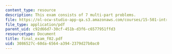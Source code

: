 ```yaml
---
content_type: resource
description: This exam consists of 7 multi-part problems.
file: https://ol-ocw-studio-app-qa.s3.amazonaws.com/courses/15-501-introduction-to-financial-and-managerial-accounting-spring-2004/3086527c60da6564a3942379d27b0ac0_final_exam_f02.pdf
file_type: application/pdf
parent_uid: c92d66d7-30cf-451b-d3f6-c6577951ffd3
resourcetype: Document
title: final_exam_f02.pdf
uid: 3086527c-60da-6564-a394-2379d27b0ac0
---
```

